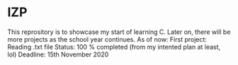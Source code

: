 # IZP
This reprository is to showcase my start of learning C. Later on, there will be more projects as the school year continues.
As of now:
First project: Reading .txt file
               Status: 100 % completed (from my intented plan at least, lol)
               Deadline: 15th November 2020
